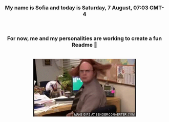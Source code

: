 


<div align="center">
<h3 >My name is Sofia and today is Saturday, 7 August, 07:03 GMT-4</h3><br>
<h3 >For now, me and my personalities are working to create a fun Readme 👋
</h3><br>
<img src='img/dwight.gif' alt='working...'/>
</div>
